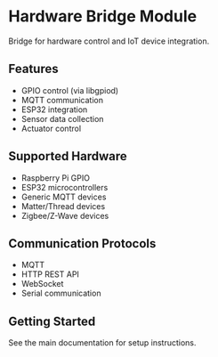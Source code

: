 # Hardware Bridge Module

Bridge for hardware control and IoT device integration.

## Features
- GPIO control (via libgpiod)
- MQTT communication
- ESP32 integration
- Sensor data collection
- Actuator control

## Supported Hardware
- Raspberry Pi GPIO
- ESP32 microcontrollers
- Generic MQTT devices
- Matter/Thread devices
- Zigbee/Z-Wave devices

## Communication Protocols
- MQTT
- HTTP REST API
- WebSocket
- Serial communication

## Getting Started
See the main documentation for setup instructions.

